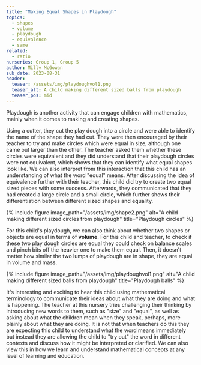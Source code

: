 ```yaml
---
title: "Making Equal Shapes in Playdough"
topics: 
  - shapes
  - volume
  - playdough
  - equivalence
  - same
related: 
  - ratio
nurseries: Group 1, Group 5
author: Milly McGowan
sub_date: 2023-08-31
header:
  teaser: /assets/img/playdoughvol1.png
  teaser_alt: A child making different sized balls from playdough
  teaser_pos: mid
---
```

Playdough is another activity that can engage children with mathematics, mainly when it comes to making and creating shapes.

Using a cutter, they cut the play dough into a circle and were able to identify the name of the shape they had cut. They were then encouraged by their teacher to try and make circles which were equal in size, although one came out larger than the other. The teacher asked them whether these circles were equivalent and they did understand that their playdough circles were not equivalent, which shows that they can identify what equal shapes look like. We can also interpret from this interaction that this child has an understanding of what the word "equal" means. After discussing the idea of equivalence further with their teacher, this child did try to create two equal sized pieces with some success. Afterwards, they communicated that they had created a large circle and a small circle, which further shows their differentiation between different sized shapes and equality.

{% include figure image_path="/assets/img/shape2.png" alt="A child making different sized circles from playdough" title="Playdough circles" %}

For this child's playdough, we can also think about whether two shapes or objects are equal in terms of **volume**. For this child and teacher, to check if these two play dough circles are equal they could check on balance scales and pinch bits off the heavier one to make them equal. Then, it doesn't matter how similar the two lumps of playdough are in shape, they are equal in volume and mass.

{% include figure image_path="/assets/img/playdoughvol1.png" alt="A child making different sized balls from playdough" title="Playdough balls" %}

It's interesting and exciting to hear this child using mathematical terminology to communicate their ideas about what they are doing and what is happening. The teacher at this nursery tries challenging their thinking by introducing new words to them, such as "size" and "equal", as well as asking about what the children mean when they speak, perhaps, more plainly about what they are doing. It is not that when teachers do this they are expecting this child to understand what the word means immediately but instead they are allowing the child to "try out" the word in different contexts and discuss how it might be interpreted or clarified. We can also view this in how we learn and understand mathematical concepts at any level of learning and education.



